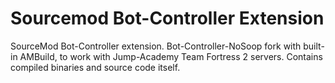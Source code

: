 # Sourcemod Bot-Controller Extension

SourceMod Bot-Controller extension. Bot-Controller-NoSoop fork with built-in AMBuild, to work with Jump-Academy Team Fortress 2 servers. Contains compiled binaries and source code itself.

